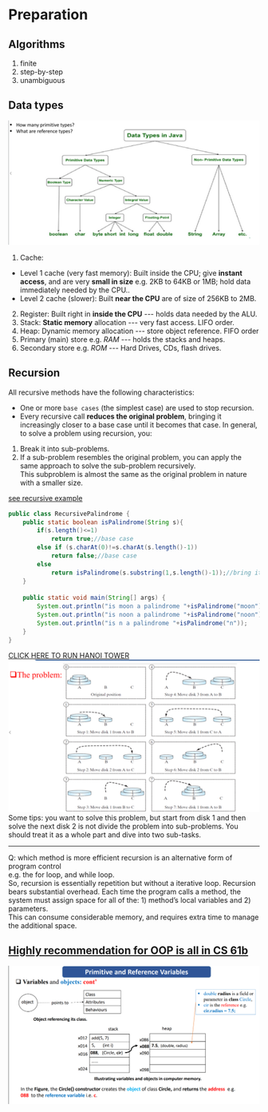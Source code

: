# Preparation
## Algorithms
1. finite 
2. step-by-step
3. unambiguous

## Data types
![img.png](img.png)
1. Cache: 
  * Level 1 cache (very fast memory): Built inside the CPU; give **instant access**, and are very **small in size** e.g. 2KB to 64KB or 1MB; hold data immediately needed by the CPU..
  * Level 2 cache (slower): Built **near the CPU** are of size of 256KB to 2MB.
2. Register: Built right in **inside the CPU** --- holds data needed by the ALU. 
2. Stack: **Static memory** allocation --- very fast access. LIFO order. 
2. Heap: Dynamic memory allocation --- store object reference. FIFO order
2. Primary (main) store e.g. _RAM_ --- holds the stacks and heaps.
6. Secondary store e.g. _ROM_ --- Hard Drives, CDs, flash drives.  

## Recursion 
All recursive methods have the following characteristics: 
* One or more `base cases` (the simplest case) are used to stop recursion.
* Every recursive call **reduces the original problem**, bringing it increasingly closer to a base case until it becomes that case.
In general, to solve a problem using recursion, you: 
1. Break it into sub-problems. 
2. If a sub-problem resembles the original problem, you can apply the same approach to solve the sub-problem recursively.  
This subproblem is almost the same as the original problem in nature
with a smaller size.

[see recursive example](../algorithmAnalysis/recursiveBS.java)


```java
public class RecursivePalindrome {
    public static boolean isPalindrome(String s){
        if(s.length()<=1)
            return true;//base case
        else if (s.charAt(0)!=s.charAt(s.length()-1))
            return false;//base case
        else
            return isPalindrome(s.substring(1,s.length()-1));//bring it closer to base case, as we are reducing the original problem
    }

    public static void main(String[] args) {
        System.out.println("is moon a palindrome "+isPalindrome("moon"));
        System.out.println("is noon a palindrome "+isPalindrome("noon"));
        System.out.println("is n a palindrome "+isPalindrome("n"));
    }
}
```

[CLICK HERE TO RUN HANOI TOWER](./Hanoi.java)
![img_1.png](img_1.png)
Some tips: you want to solve this problem, but start from disk 1 and then solve the next disk 2 is not divide the
problem into sub-problems. You should treat it as a whole part and dive into two sub-tasks. 

---
Q: which method is more efficient 
recursion is an alternative form of program control   
e.g. the for loop, and while loop.   
So, recursion is essentially repetition but without a iterative loop.
Recursion bears substantial overhead.
Each time the program calls a method, the system must assign space for all of the: 1) method’s local variables and 2) parameters.  
This can consume considerable memory, and requires extra time to manage the additional space.


## [Highly recommendation for OOP is all in CS 61b](https://fa23.datastructur.es/)
![img_2.png](img_2.png)